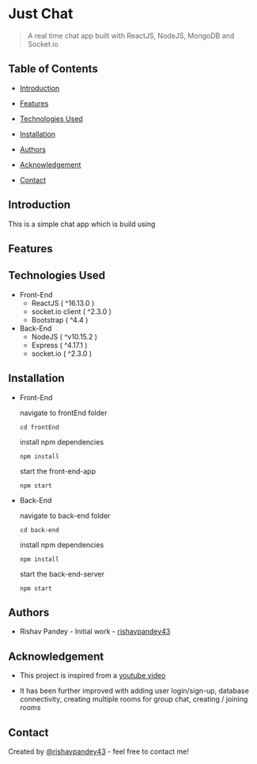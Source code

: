 # Just Chat

> A real time chat app built with ReactJS, NodeJS, MongoDB and Socket.io

## Table of Contents

- [Introduction](#introduction)

<!-- - [Screenshots](#screenshots) -->

- [Features](#features)

- [Technologies Used](#technologies-used)

- [Installation](#installation)

<!-- - [Deployment](#deployment) -->

<!-- - [Contribution](#contribution) -->

- [Authors](#authors)

<!-- - [Licence](licence) -->

- [Acknowledgement](#acknowledgement)

- [Contact](#contact)

## Introduction

This is a simple chat app which is build using

<!-- ## Screenshots -->

## Features

<!-- List of features ready and TODOs for future development

Awesome feature 1
Awesome feature 2
Awesome feature 3
To-do list:

Wow improvement to be done 1
Wow improvement to be done 2 -->

## Technologies Used

- Front-End
  - ReactJS ( ^16.13.0 )
  - socket.io client ( ^2.3.0 )
  - Bootstrap ( ^4.4 )
- Back-End
  - NodeJS ( ^v10.15.2 )
  - Express ( ^4.17.1 )
  - socket.io ( ^2.3.0 )

## Installation

- Front-End

  navigate to frontEnd folder

  `cd frontEnd`

  install npm dependencies

  `npm install`

  start the front-end-app

  `npm start`

- Back-End

  navigate to back-end folder

  `cd back-end`

  install npm dependencies

  `npm install`

  start the back-end-server

  `npm start`

<!-- ## Deployment -->

<!-- ## Contribution

Please read [CONTRIBUTING.md]() for details on our code of conduct, and the process for submitting pull requests to us. -->

## Authors

- Rishav Pandey - Initial work - [rishavpandey43](https://github.com/rishavpandey43)

<!-- See also the list of [contributors]() who participated in this project. -->

<!-- ## Licence

This project is licensed under the MIT License - see the [LICENSE.md]() file for details -->

## Acknowledgement

- This project is inspired from a [youtube video](https://www.youtube.com/watch?v=ZwFA3YMfkoc)

- It has been further improved with adding user login/sign-up, database connectivity, creating multiple rooms for group chat, creating / joining rooms

## Contact

Created by [@rishavpandey43](https://rishavpandey.com/) - feel free to contact me!
